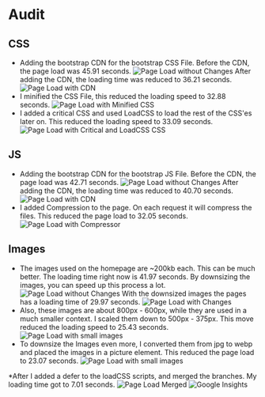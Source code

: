 # Audit

## CSS
* Adding the bootstrap CDN for the bootstrap CSS File. Before the CDN, the page load was 45.91 seconds.
![Page Load without Changes](screenshots/css-start.jpg)
After adding the CDN, the loading time was reduced to 36.21 seconds.
![Page Load with CDN](screenshots/css-cdn.jpg)
* I minified the CSS File, this reduced the loading speed to 32.88 seconds.
![Page Load with Minified CSS](screenshots/css-minified.jpg)
* I added a critical CSS and used LoadCSS to load the rest of the CSS'es later on.
This reduced the loading speed to 33.09 seconds.
![Page Load with Critical and LoadCSS CSS](screenshots/css-critical.jpg)

## JS
* Adding the bootstrap CDN for the bootstrap JS File. Before the CDN, the page load was 42.71 seconds.
![Page Load without Changes](screenshots/js-start.jpg)
After adding the CDN, the loading time was reduced to 40.70 seconds.
![Page Load with CDN](screenshots/js-cdn.jpg)
* I added Compression to the page. On each request it will compress the files. This reduced the page load to 32.05 seconds.
![Page Load with Compressor](screenshots/js-compressed.jpg)

## Images
* The images used on the homepage are ~200kb each. This can be much better. The loading time right now is 41.97 seconds.
By downsizing the images, you can speed up this process a lot.
![Page Load without Changes](screenshots/img-before.jpg)
With the downsized images the pages has a loading time of 29.97 seconds.
![Page Load with Changes](screenshots/img-after.jpg)
* Also, these images are about 800px - 600px, while they are used in a much smaller context. I scaled them down to 500px - 375px.
This move reduced the loading speed to 25.43 seconds.
![Page Load with small images](screenshots/img-small.jpg)
* To downsize the Images even more, I converted them from jpg to webp and placed the images in a picture element. This reduced the page load to 23.07 seconds.
![Page Load with small images](screenshots/img-webp.jpg)

*After I added a defer to the loadCSS scripts, and merged the branches. My loading time got to 7.01 seconds.
![Page Load Merged](screenshots/merged-branches.jpg)
![Google Insights](screenshots/googleInsights.jpg)